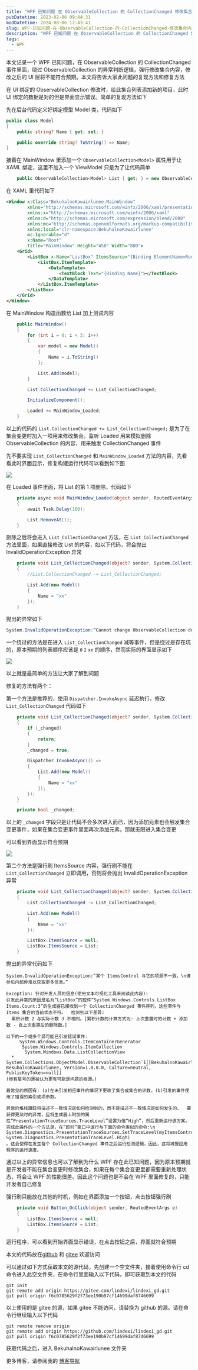 ```yaml
---
title: "WPF 已知问题 在 ObservableCollection 的 CollectionChanged 修改集合内容将让 UI 显示错误"
pubDatetime: 2023-02-06 09:44:31
modDatetime: 2024-08-06 12:43:41
slug: WPF-已知问题-在-ObservableCollection-的-CollectionChanged-修改集合内容将让-UI-显示错误
description: "WPF 已知问题 在 ObservableCollection 的 CollectionChanged 修改集合内容将让 UI 显示错误"
tags:
  - WPF
---
```





本文记录一个 WPF 已知问题，在 ObservableCollection 的 CollectionChanged 事件里面，绕过 ObservableCollection 的异常判断逻辑，强行修改集合内容，修改之后的 UI 层将不能符合预期。本文将告诉大家此问题的复现方法和修复方法

<!--more-->


<!-- CreateTime:2023/2/6 17:44:31 -->

<!-- 发布 -->
<!-- 博客 -->

在 UI 绑定的 ObservableCollection 修改时，给此集合列表添加新的项目，此时 UI 绑定的数据是对的但是界面显示错误。简单的复现方法如下

先在后台代码定义好绑定模型 Model 类，代码如下

```csharp
public class Model
{
    public string? Name { get; set; }

    public override string? ToString() => Name;
}
```

接着在 MainWindow 里添加一个 `ObservableCollection<Model>` 属性用于让 XAML 绑定，这里不加入一个 ViewModel 只是为了让代码简单

```csharp
    public ObservableCollection<Model> List { get; } = new ObservableCollection<Model>();
```

在 XAML 里代码如下

```xml
<Window x:Class="BekuhalnoKawairlunee.MainWindow"
        xmlns="http://schemas.microsoft.com/winfx/2006/xaml/presentation"
        xmlns:x="http://schemas.microsoft.com/winfx/2006/xaml"
        xmlns:d="http://schemas.microsoft.com/expression/blend/2008"
        xmlns:mc="http://schemas.openxmlformats.org/markup-compatibility/2006"
        xmlns:local="clr-namespace:BekuhalnoKawairlunee"
        mc:Ignorable="d"
        x:Name="Root"
        Title="MainWindow" Height="450" Width="800">
    <Grid>
        <ListBox x:Name="ListBox" ItemsSource="{Binding ElementName=Root,Path=List}">
            <ListBox.ItemTemplate>
                <DataTemplate>
                    <TextBlock Text="{Binding Name}"></TextBlock>
                </DataTemplate>
            </ListBox.ItemTemplate>
        </ListBox>
    </Grid>
</Window>
```

在 MainWindow 构造函数给 List 加上测试内容

```csharp
    public MainWindow()
    {
        for (int i = 0; i < 3; i++)
        {
            var model = new Model()
            {
                Name = i.ToString()
            };

            List.Add(model);
        }

        List.CollectionChanged += List_CollectionChanged;

        InitializeComponent();

        Loaded += MainWindow_Loaded;
    }
```

以上的代码的 `List.CollectionChanged += List_CollectionChanged;` 是为了在集合变更时加入一项用来修改集合。监听 Loaded 用来模拟删除 ObservableCollection 的内容，用来触发 CollectionChanged 事件

先不要实现 `List_CollectionChanged` 和 `MainWindow_Loaded` 方法的内容，先看看此时界面显示，修复构建运行代码可以看到如下图

<!-- ![](images/img-WPF 已知问题 在 ObservableCollection 的 CollectionChanged 修改集合-modify-38ef4c2a54f64a1b42584957a2363017.png) -->

![](images/img-lindexi%2F20232618034628.jpg)

在 Loaded 事件里面，将 List 的第 1 项删除，代码如下

```csharp
    private async void MainWindow_Loaded(object sender, RoutedEventArgs e)
    {
        await Task.Delay(100);

        List.RemoveAt(1);
    }
```

删除之后将会进入 `List_CollectionChanged` 方法，在 `List_CollectionChanged` 方法里面，如果直接修改 List 的内容，如以下代码，将会抛出 InvalidOperationException 异常

```csharp
    private void List_CollectionChanged(object? sender, System.Collections.Specialized.NotifyCollectionChangedEventArgs e)
    {
        //List.CollectionChanged -= List_CollectionChanged;

        List.Add(new Model()
        {
            Name = "xx"
        });
    }
```

抛出的异常如下

```csharp
System.InvalidOperationException:“Cannot change ObservableCollection during a CollectionChanged event.”
```

一个绕过的方法是在进入 `List_CollectionChanged` 减等事件，但是绕过是存在坑的，原本预期的列表顺序应该是 `0` `2` `xx` 的顺序，然而实际的界面显示如下

<!-- ![](images/img-WPF 已知问题 在 ObservableCollection 的 CollectionChanged 修改集合-modify-4d8acd637400b5e29328a8b976ff0edd.png) -->

![](images/img-lindexi%2F202326182471683.jpg)

以上就是最简单的方法让大家了解到问题

修复的方法有两个：

第一个方法是推荐的，使用 `Dispatcher.InvokeAsync` 延迟执行，修改 `List_CollectionChanged` 代码如下

```csharp
    private void List_CollectionChanged(object? sender, System.Collections.Specialized.NotifyCollectionChangedEventArgs e)
    {
        if (_changed)
        {
            return;
        }
        _changed = true;

        Dispatcher.InvokeAsync(() =>
        {
            List.Add(new Model()
            {
                Name = "xx"
            });
        });
    }

    private bool _changed;
```

以上的 `_changed` 字段只是让代码不会多次进入而已，因为添加元素也会触发集合变更事件，如果在集合变更事件里面再次添加元素，那就无限进入集合变更

可以看到界面显示符合预期

<!-- ![](images/img-WPF 已知问题 在 ObservableCollection 的 CollectionChanged 修改集合-modify-915b342215d2bad460c39fb4fa0fdba3.png) -->

![](images/img-lindexi%2F20232618703073.jpg)

第二个方法是强行刷 ItemsSource 内容，强行刷不能在 `List_CollectionChanged` 立即调用，否则将会抛出 InvalidOperationException 异常

```csharp
    private void List_CollectionChanged(object? sender, System.Collections.Specialized.NotifyCollectionChangedEventArgs e)
    {
        List.CollectionChanged -= List_CollectionChanged;

        List.Add(new Model()
        {
            Name = "xx"
        });

        ListBox.ItemsSource = null;
        ListBox.ItemsSource = List;
    }
```

抛出的异常代码如下

```
System.InvalidOperationException:“某个 ItemsControl 与它的项源不一致。\n请参见内部异常以获取更多信息。”

Exception: 针对开发人员的信息(使用文本可视化工具来阅读此内容):
引发此异常的原因是名为“ListBox”的控件“System.Windows.Controls.ListBox Items.Count:3”的生成器已接收到一个 CollectionChanged 事件序列，这些事件与 Items 集合的当前状态不符。  检测到以下差异:
  累积计数 2 与实际计数 3 不相同。[累积计数的计算方式为: 上次重置时的计数 + 添加数 - 自上次重置后的删除数。]

以下的一个或多个源可能已引发错误事件:
     System.Windows.Controls.ItemContainerGenerator
      System.Windows.Controls.ItemCollection
       System.Windows.Data.ListCollectionView
  *     System.Collections.ObjectModel.ObservableCollection`1[[BekuhalnoKawairlunee.Model, BekuhalnoKawairlunee, Version=1.0.0.0, Culture=neutral, PublicKeyToken=null]]
(标有星号的源被认为更有可能是问题的根源。)

最常见的原因有: (a)在未引发相应事件的情况下更改了集合或集合的计数，(b)引发的事件使用了错误的索引或项参数。

异常的堆栈跟踪将描述不一致情况是如何检测到的，而不是描述不一致情况是如何发生的。  要获得更及时的异常，应将生成器上附加的属性“PresentationTraceSources.TraceLevel”设置为值“High”，然后重新运行该方案。  完成此操作的一个方法是，在“即时”窗口中运行与下面的命令类似的命令:\n   System.Diagnostics.PresentationTraceSources.SetTraceLevel(myItemsControl.ItemContainerGenerator, System.Diagnostics.PresentationTraceLevel.High)
。这会使得在发生每个 CollectionChanged 事件之后运行检测逻辑，因此，这将减慢应用程序的运行速度。
```

通过以上的异常信息也可以了解到为什么 WPF 存在此已知问题，因为原本预期就是开发者不能在集合变更时修改集合，如果在每个集合变更里都需要重新处理状态，将会让 WPF 的性能很差。因此这个问题也是不会在 WPF 里面修复的，只能开发者自己修复

强行刷只能放在其他的时机，例如在界面添加一个按钮，点击按钮强行刷

```csharp
    private void Button_OnClick(object sender, RoutedEventArgs e)
    {
        ListBox.ItemsSource = null;
        ListBox.ItemsSource = List;
    }
```

运行程序，可以看到开始界面显示错误，在点击按钮之后，界面就符合预期

本文的代码放在[github](https://github.com/lindexi/lindexi_gd/tree/f6c0785629f2f73ee190b97cf14699daf8746699/BekuhalnoKawairlunee) 和 [gitee](https://gitee.com/lindexi/lindexi_gd/tree/f6c0785629f2f73ee190b97cf14699daf8746699/BekuhalnoKawairlunee) 欢迎访问

可以通过如下方式获取本文的源代码，先创建一个空文件夹，接着使用命令行 cd 命令进入此空文件夹，在命令行里面输入以下代码，即可获取到本文的代码

```
git init
git remote add origin https://gitee.com/lindexi/lindexi_gd.git
git pull origin f6c0785629f2f73ee190b97cf14699daf8746699
```

以上使用的是 gitee 的源，如果 gitee 不能访问，请替换为 github 的源。请在命令行继续输入以下代码

```
git remote remove origin
git remote add origin https://github.com/lindexi/lindexi_gd.git
git pull origin f6c0785629f2f73ee190b97cf14699daf8746699
```

获取代码之后，进入 BekuhalnoKawairlunee 文件夹

更多博客，请参阅我的 [博客导航](https://blog.lindexi.com/post/%E5%8D%9A%E5%AE%A2%E5%AF%BC%E8%88%AA.html )

